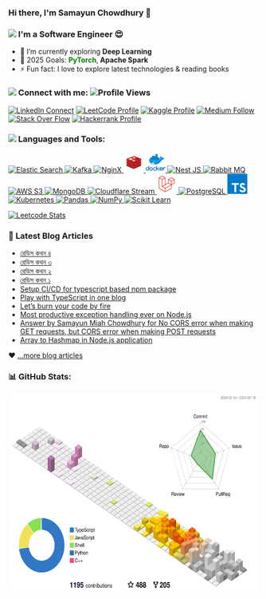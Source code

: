 ### Hi there, I'm Samayun Chowdhury 👋

<!-- ![Banner](https://user-images.githubusercontent.com/31636535/133980556-5e36795a-0f7f-4c0f-a076-013c0f07b233.gif) -->

### <img src="https://c.tenor.com/_DOBjnGspYAAAAAM/code-coding.gif" width="20"/> I'm a Software Engineer 😍
- 🌱 I’m currently exploring <b class="H1"> Deep Learning  </b> 
- 🥅 2025 Goals: <b style="color: green"> PyTorch</b>,<b> Apache Spark </b>
- ⚡ Fun fact: I love to explore latest technologies & reading books

<!-- <table style="border:5px red;color:red;display:none;">
 <tr border="0">
  <td border="0">
<img align="left" alt="Docker" height="300" src="./profile-3d-contrib/profile-season-animate.svg" />
  </td>
    <td border="0"> <img src="https://c.tenor.com/_DOBjnGspYAAAAAM/code-coding.gif" /></td>
 </tr>
</table> -->

### <img src="https://c.tenor.com/9q2hehDWaQYAAAAi/sending-love-cute.gif" width="50"> Connect with me: ![Profile Views ](https://komarev.com/ghpvc/?username=samayun&label=Profile%20Views&color=3cb480)

[![LinkedIn Connect](https://img.shields.io/badge/Connect_LinkedIn-0077B5?style=for-the-badge&logo=linkedin&logoColor=white)](https://bd.linkedin.com/in/samayun)
[![LeetCode Profile](https://img.shields.io/badge/-LeetCode-FFA116?style=for-the-badge&logo=LeetCode&logoColor=black)]([https://www.kaggle.com/samayun](https://leetcode.com/u/samayun/))
[![Kaggle Profile](https://img.shields.io/badge/Kaggle-20BEFF?style=for-the-badge&logo=Kaggle&logoColor=white)](https://www.kaggle.com/samayun)
[![Medium Follow](https://img.shields.io/badge/Blogs-12100E?style=for-the-badge&logo=medium&logoColor=white)](https://samayun.medium.com)
[![Stack Over Flow](https://img.shields.io/badge/Questions-FE7A16?style=for-the-badge&logo=stack-overflow&logoColor=white)](https://stackoverflow.com/users/12932846/samayun-miah-chowdhury)
[![Hackerrank Profile](https://img.shields.io/badge/-Hackerrank-2EC866?style=for-the-badge&logo=HackerRank&logoColor=white)](https://hackerrank.com/samayunmc)
<br />

<!--
<img src="https://github-readme-stats.vercel.app/api/top-langs?username=samayun&show_icons=true&theme=vue&title_color=white&locale=en&layout=compact" alt="Samayun Chowdhury" width="500px" style="margin-left: 20px;" /> -->

### <img src="https://c.tenor.com/U45Q8YaJzBUAAAAC/moti-hearts.gif" width="50"> Languages and Tools:
<div align="left">
  <a href="https://github.com/samayun?tab=repositories&q=elastic" target="_blank">
    <img src="https://encrypted-tbn0.gstatic.com/images?q=tbn:ANd9GcQOGWjWs6SAj5eH77doethfAafmC_cVoGQ_Rg&s" alt="Elastic Search" width="40" height="40"/>
  </a>
  <a href="https://github.com/samayun?tab=repositories&q=kafka" target="_blank">
    <img src="https://upload.wikimedia.org/wikipedia/commons/0/01/Apache_Kafka_logo.svg" alt="Kafka" width="40" height="40"/>
  </a>
  <a href="https://github.com/samayun?tab=repositories&q=nginx" target="_blank">
    <img src="https://www.svgrepo.com/show/373924/nginx.svg" alt="NginX" width="40" height="40"/>
  </a>
  <a href="https://github.com/samayun?tab=repositories&q=redis" target="_blank">
    <img src="https://raw.githubusercontent.com/github/explore/80688e429a7d4ef2fca1e82350fe8e3517d3494d/topics/redis/redis.png" alt="Redis" width="40" height="40"/>
  </a>
  <a href="https://github.com/samayun?tab=repositories&q=docker" target="_blank">
    <img src="https://raw.githubusercontent.com/github/explore/80688e429a7d4ef2fca1e82350fe8e3517d3494d/topics/docker/docker.png" alt="Docker" width="40" height="40"/>
  </a>
  <a href="https://github.com/samayun?tab=repositories&q=nestjs" target="_blank">
    <img src="https://encrypted-tbn0.gstatic.com/images?q=tbn:ANd9GcRUDlYKWwiHIBw0AwCCpREi9UdXkn0JlZkyCw&" alt="Nest JS" width="40" height="40"/>
  </a>
  <a href="https://github.com/samayun?tab=repositories&q=rabbitmq" target="_blank">
    <img src="https://www.rabbitmq.com/img/rabbitmq-logo-with-name.svg" alt="Rabbit MQ" width="40" height="40"/>
  </a>
  <a href="https://github.com/samayun?tab=repositories&q=aws" target="_blank">
    <img src="https://user-images.githubusercontent.com/2277182/75613896-f24f5800-5b32-11ea-966e-4ed4b41f873a.png" alt="AWS S3" width="40" height="40"/>
  </a>
  <a href="https://github.com/samayun?tab=repositories&q=mongodb" target="_blank">
    <img src="https://avatars.githubusercontent.com/u/45120" alt="MongoDB" width="40" height="40"/>
  </a>
  <a href="https://github.com/samayun?tab=repositories&q=cloudflare" target="_blank">
    <img src="https://cdn-1.webcatalog.io/catalog/cloudflare-stream/cloudflare-stream-icon-filled-256.png?v=1675613678839" alt="Cloudflare Stream" width="40" height="40"/>
  </a>
  <a href="https://github.com/samayun?tab=repositories&q=laravel" target="_blank">
    <img src="https://raw.githubusercontent.com/github/explore/80688e429a7d4ef2fca1e82350fe8e3517d3494d/topics/laravel/laravel.png" alt="Laravel" width="40" height="40"/>
  </a>
  <a href="https://github.com/samayun?tab=repositories&q=postgresql" target="_blank">
    <img src="https://w7.pngwing.com/pngs/441/460/png-transparent-postgresql-plain-wordmark-logo-icon-thumbnail.png" alt="PostgreSQL" width="40" height="40"/>
  </a>
  <a href="https://github.com/samayun?tab=repositories&q=typescript" target="_blank">
    <img src="https://raw.githubusercontent.com/github/explore/80688e429a7d4ef2fca1e82350fe8e3517d3494d/topics/typescript/typescript.png" alt="TypeScript" width="40" height="40"/>
  </a>
  <a href="https://github.com/samayun?tab=repositories&q=kubernetes" target="_blank">
    <img src="https://upload.wikimedia.org/wikipedia/commons/thumb/3/39/Kubernetes_logo_without_workmark.svg/2109px-Kubernetes_logo_without_workmark.svg.png" alt="Kubernetes" width="40" height="40"/>
  </a>
  <a href="https://github.com/samayun?tab=repositories&q=pandas" target="_blank">
    <img src="https://encrypted-tbn0.gstatic.com/images?q=tbn:ANd9GcSHZd37oUzVXPHOsl-Ygg5hzYpZs7Djvk-vSw&s" alt="Pandas" width="40" height="40"/>
  </a>
  <a href="https://github.com/samayun?tab=repositories&q=numpy" target="_blank">
    <img src="https://cdn.worldvectorlogo.com/logos/numpy-1.svg" alt="NumPy" width="40" height="40"/>
  </a>
  <a href="https://github.com/samayun?tab=repositories&q=scikit-learn" target="_blank">
    <img src="https://thedatascientist.com/wp-content/uploads/2023/05/scikit-learn-1024x551.png" alt="Scikit Learn" width="40" height="40"/>
  </a>
</div>

<!-- &nbsp;<img align="center" src="https://github-readme-stats.vercel.app/api?username=samayun&hide_border=true&show_icons=true&theme=mona=kali&title_color=3cb480&locale=en" alt="Samayun Chowdhury" width="550px" /> 

<!-- ![GitHub Streak](https://github-readme-streak-stats.herokuapp.com?user=samayun&theme=vue&hide_border=true&ring=F25822&fire=E25822&currStreakLabel=E25822) -->

[![Leetcode Stats](https://leetcard.jacoblin.cool/samayun?ext=activity&border=0&radius=20&theme=wtf)](https://leetcode.com/samayun)

### 📝 Latest Blog Articles

<!-- BLOG-POST-LIST:START -->
- [রেডিস কথন ৪](https://samayun.medium.com/%E0%A6%B0%E0%A7%87%E0%A6%A1%E0%A6%BF%E0%A6%B8-%E0%A6%95%E0%A6%A5%E0%A6%A8-%E0%A7%AA-594c4c4d2725?source=rss-39ef8cdf061a------2)
- [রেডিস কথন ৩](https://samayun.medium.com/%E0%A6%B0%E0%A7%87%E0%A6%A1%E0%A6%BF%E0%A6%B8-%E0%A6%95%E0%A6%A5%E0%A6%A8-%E0%A7%A9-b733cb4bd3f0?source=rss-39ef8cdf061a------2)
- [রেডিস কথন ২](https://samayun.medium.com/%E0%A6%B0%E0%A7%87%E0%A6%A1%E0%A6%BF%E0%A6%B8-%E0%A6%95%E0%A6%A5%E0%A6%A8-%E0%A7%A8-66d0f6cb862b?source=rss-39ef8cdf061a------2)
- [রেডিস কথন ১](https://samayun.medium.com/%E0%A6%B0%E0%A7%87%E0%A6%A1%E0%A6%BF%E0%A6%B8-%E0%A6%95%E0%A6%A5%E0%A6%A8-%E0%A7%A7-3da03a6e94db?source=rss-39ef8cdf061a------2)
- [Setup CI/CD for typescript based npm package](https://samayun.medium.com/setup-ci-cd-for-typescript-based-npm-package-3f3c6354b143?source=rss-39ef8cdf061a------2)
- [Play with TypeScript in one blog](https://dev.to/samayun/play-with-typescript-in-one-blog-204g)
- [Let’s burn your code by fire](https://samayun.medium.com/lets-burn-your-code-by-fire-dffb383e0634?source=rss-39ef8cdf061a------2)
- [Most productive exception handling ever on Node.js](https://samayun.medium.com/most-productive-exception-handling-ever-on-node-js-96828aac83cf?source=rss-39ef8cdf061a------2)
- [Answer by Samayun Miah Chowdhury for No CORS error when making GET requests, but CORS error when making POST requests](https://stackoverflow.com/questions/70165722/no-cors-error-when-making-get-requests-but-cors-error-when-making-post-requests/70166231#70166231)
- [Array to Hashmap in Node.js application](https://samayun.medium.com/array-to-hashmap-in-node-js-application-36862cb8746c?source=rss-39ef8cdf061a------2)
<!-- BLOG-POST-LIST:END -->

❤️ [...more blog articles](https://samayun.medium.com)  


### 📊 GitHub Stats:
<img align="left" alt="Docker" src="./profile-3d-contrib/profile-season-animate.svg" height="400px" />

<!--
<table style="border:5px red;color:red;display:none;">
 <tr border="0">
  <td border="0" width="50%">
  
  </td>
  <td border="0"> <img align="left" alt="Docker" src="./profile-3d-contrib/profile-season-animate.svg" /> </td>
 </tr>
</table>
-->

<!-- ![3D Image](./profile-3d-contrib/profile-season-animate.svg) -->

[banner]: https://media-exp1.licdn.com/dms/image/C5616AQHQz0FrV4bLEQ/profile-displaybackgroundimage-shrink_350_1400/0/1623739764608?e=1635984000&v=beta&t=l0lyl6NmBRwIvF1pm_4C9lmYMq-7J1obJ812lY3XAtk
[office]: https://www.linkedin.com/company/sayburgh-solution
[website]: https://github.com/samayun
[twitter]: https://twitter.com/samayunmc
[linkedin]: https://linkedin.com/in/samayun
[webdevplaylist]: https://github.com/samayun?tab=repositories
[jsplaylist]: https://github.com/samayun?tab=repositories&q=js
[cssplaylist]: https://github.com/samayun?tab=repositories&q=css
[dockerplaylist]: https://github.com/samayun?tab=repositories&q=docker
[reactplaylist]: https://github.com/samayun?tab=repositories&q=react
[reduxplaylist]: https://github.com/samayun?tab=repositories&q=redux
[vueplaylist]: https://github.com/samayun?tab=repositories&q=vue
[firebaseplaylist]: https://github.com/samayun?tab=repositories&q=firebase
[nestplaylist]: https://github.com/samayun?tab=repositories&q=nest
[laravelplaylist]: https://github.com/samayun?tab=repositories&q=laravel
[graphqlplaylist]: https://github.com/samayun?tab=repositories&q=graphql
[mysql]: https://github.com/samayun?tab=repositories&q=mysql
[typescript]: https://github.com/samayun?tab=repositories&q=typescript
[kubernetes]: https://github.com/samayun?tab=repositories&q=kubernetes
